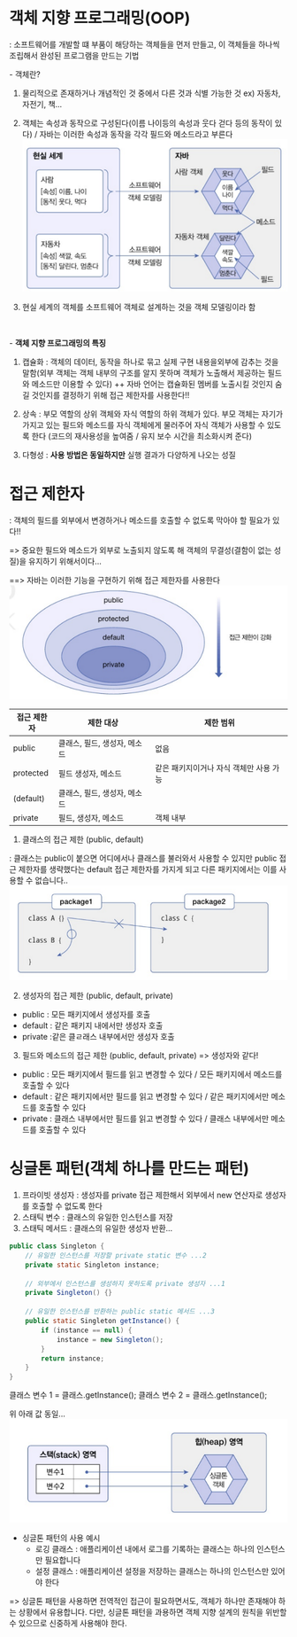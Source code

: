 # 객체 지향 프로그래밍(OOP)

: 소프트웨어를 개발할 떄 부품이 해당하는 객체들을 먼저 만들고, 이 객체들을 하나씩 조립해서 완성된 프로그램을 만드는 기법


\- 객체란?
1. 물리적으로 존재하거나 개념적인 것 중에서 다른 것과 식별 가능한 것 ex) 자동차, 자전기, 책...
2. 객체는 속성과 동작으로 구성된다(이름 나이등의 속성과 웃다 걷다 등의 동작이 있다) / 자바는 이러한 속성과 동작을 각각 필드와 메소드라고 부른다
![alt text](../java/image/image-5.png)

3. 현실 세계의 객체를 소프트웨어 객체로 설계하는 것을 객체 모델링이라 함


<br>

\- <strong>객체 지향 프로그래밍의 특징</strong>
1. 캡슐화 : 객체의 데이터, 동작을 하나로 묶고 실제 구현 내용을외부에 감추는 것을 말함(외부 객체는 객체 내부의 구조를 알지 못하며 객체가 노출해서 제공하는 필드와 메소드만 이용할 수 있다)
++ 자바 언어는 캡슐화된 멤버를 노출시킬 것인지 숨길 것인지를 결정하기 위해 접근 제한자를 사용한다!!

2. 상속 : 부모 역할의 상위 객체와 자식 역할의 하위 객체가 있다. 부모 객체는 자기가 가지고 있는 필드와 메소드를 자식 객체에게 물러주어 자식 객체가 사용할 수 있도록 한다
(코드의 재사용성을 높여줌 / 유지 보수 시간을 최소화시켜 준다)

3. 다형성 : <strong>사용 방법은 동일하지만</strong> 실행 결과가 다양하게 나오는 성질


#  접근 제한자

: 객체의 필드를 외부에서 변경하거나 메소드를 호출할 수 없도록 막아야 할 필요가 있다!!

=> 중요한 필드와 메소드가 외부로 노출되지 않도록 해 객체의 무결성(결함이 없는 성질)을 유지하기 위해서이다...

==> 자바는 이러한 기능을 구현하기 위해 접근 제한자를 사용한다
![alt text](../java/image/image-6.png)

| 접근 제한자 | 제한 대상 | 제한 범위 |
|-|-|-|
| public | 클래스, 필드, 생성자, 메소드 | 없음 | 
| protected | 필드 생성자, 메소드 | 같은 패키지이거나 자식 객체만 사용 가능 |
|(default)| 클래스, 필드, 생성자, 메소드 |
| private | 필드, 생성자, 메소드 | 객체 내부 |


1. 클래스의 접근 제한 (public, default)

: 클래스는 public이 붙으면 어디에서나 클래스를 불러와서 사용할 수 있지만 public 접근 제한자를 생략했다는 default 접근 제한자를 가지게 되고 다른 패키지에서는 이를 사용할 수 없습니다..
![alt text](../java/image/image-7.png)


2. 생성자의 접근 제한 (public, default, private)

- public : 모든 패키지에서 생성자를 호출
- default : 같은 패키지 내에서만 생성자 호출
- private :같은 클ㄹ래스 내부에서만 생성자 호출

3. 필드와 메소드의 접근 제한 (public, default, private) => 생성자와 같다!

- public : 모든 패키지에서 필드를 읽고 변경할 수 있다 / 모든 패키지에서 메소드를 호출할 수 있다
- default : 같은 패키지에서만 필드를 읽고 변경할 수 있다 / 같은 패키지에서만 메소드를 호출할 수 있다
- private : 클래스 내부에서만 필드를 읽고 변경할 수 있다 / 클래스 내부에서만 메소드를 호출할 수 있다


# 싱글톤 패턴(객체 하나를 만드는 패턴)
1. 프라이빗 생성자 :  생성자를 private 접근 제한해서 외부에서 new 연산자로 생성자를 호출할 수 없도록 한다
2. 스태틱 변수 : 클래스의 유일한 인스턴스를 저장
3. 스태틱 메서드 : 클래스의 유일한 생성자 반환...

``` java
public class Singleton {
    // 유일한 인스턴스를 저장할 private static 변수 ...2
    private static Singleton instance;

    // 외부에서 인스턴스를 생성하지 못하도록 private 생성자 ...1
    private Singleton() {}

    // 유일한 인스턴스를 반환하는 public static 메서드 ...3
    public static Singleton getInstance() {
        if (instance == null) {
            instance = new Singleton();
        }
        return instance;
    }
}
```

클래스 변수 1 = 클래스.getInstance();
클래스 변수 2 = 클래스.getInstance();

위 아래 값 동일...
![alt text](../java/image/image-24.png)

- 싱글톤 패턴의 사용 예시
    - 로깅 클래스 : 애플리케이션 내에서 로그를 기록하는 클래스는 하나의 인스턴스만 필요합니다
    - 설정 클래스 : 애플리케이션 설정을 저장하는 클래스는 하나의 인스턴스만 있어야 한다


=> 싱글톤 패턴을 사용하면 전역적인 접근이 필요하면서도, 객체가 하나만 존재해야 하는 상황에서 유용합니다. 다만, 싱글톤 패턴을 과용하면 객체 지향 설계의 원칙을 위반할 수 있으므로 신중하게 사용해야 한다.


